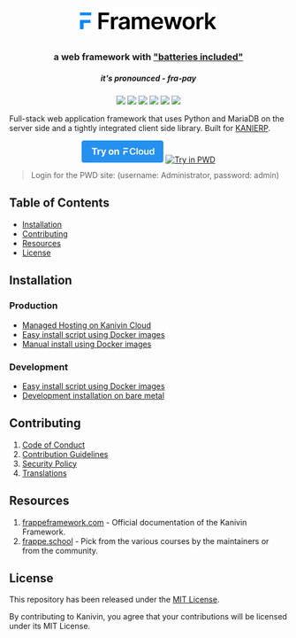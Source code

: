 <div align="center">
	<h1>
		<br>
		<a href="https://www.kanivin.com">
			<img src=".github/frappe-framework-logo.svg" height="50">
		</a>
	</h1>
	<h3>
		a web framework with <a href="https://www.youtube.com/watch?v=LOjk3m0wTwg">"batteries included"</a>
	</h3>
	<h5>
		it's pronounced - <em>fra-pay</em>
	</h5>
</div>

<div align="center">
	<a target="_blank" href="#LICENSE" title="License: MIT"><img src="https://img.shields.io/badge/License-MIT-success.svg"></a>
	<a target="_blank" href="https://www.python.org/downloads/" title="Python version"><img src="https://img.shields.io/badge/python-%3E=_3.10-success.svg"></a>
	<a href="https://www.kanivin.com/docs"><img src="https://img.shields.io/badge/docs-%F0%9F%93%96-success.svg"/></a>
	<a href="https://github.com/Kanivin/kanivin-engine/actions/workflows/server-tests.yml"><img src="https://github.com/Kanivin/kanivin-engine/actions/workflows/server-tests.yml/badge.svg"></a>
	<a href="https://github.com/Kanivin/kanivin-engine/actions/workflows/ui-tests.yml"><img src="https://github.com/Kanivin/kanivin-engine/actions/workflows/ui-tests.yml/badge.svg?branch=develop"></a>
	<a href="https://codecov.io/gh/frappe/frappe"><img src="https://codecov.io/gh/frappe/frappe/branch/develop/graph/badge.svg?token=XoTa679hIj"/></a>
</div>


Full-stack web application framework that uses Python and MariaDB on the server side and a tightly integrated client side library. Built for [KANIERP](https://kanierp.com).

<div align="center" style="max-height: 40px;">
	<a href="https://frappecloud.com/frappe/signup"><img src=".github/try-on-f-cloud-button.svg" height="40"></a>
	<a href="https://labs.play-with-docker.com/?stack=https://raw.githubusercontent.com/gavindsouza/install-scripts/main/frappe/pwd.yml"><img src="https://raw.githubusercontent.com/play-with-docker/stacks/master/assets/images/button.png" alt="Try in PWD" height="37"/></a>
</div>

> Login for the PWD site: (username: Administrator, password: admin)

## Table of Contents
* [Installation](#installation)
* [Contributing](#contributing)
* [Resources](#resources)
* [License](#license)

## Installation

### Production
* [Managed Hosting on Kanivin Cloud](https://frappecloud.com/)
* [Easy install script using Docker images](https://github.com/Kanivin/bench/tree/develop#easy-install-script)
* [Manual install using Docker images](https://github.com/Kanivin/kanivin-engine_docker)

### Development
* [Easy install script using Docker images](https://github.com/Kanivin/bench/tree/develop#easy-install-script)
* [Development installation on bare metal](https://www.kanivin.com/docs/user/en/installation)


## Contributing

1. [Code of Conduct](CODE_OF_CONDUCT.md)
1. [Contribution Guidelines](https://github.com/Kanivin/kanierp/wiki/Contribution-Guidelines)
1. [Security Policy](SECURITY.md)
1. [Translations](https://translate.kanierp.com)

## Resources

1. [frappeframework.com](https://www.kanivin.com) - Official documentation of the Kanivin Framework.
1. [frappe.school](https://kanivin.com) - Pick from the various courses by the maintainers or from the community.

## License
This repository has been released under the [MIT License](LICENSE).

By contributing to Kanivin, you agree that your contributions will be licensed under its MIT License.
